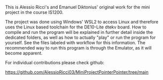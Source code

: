 This is Alessio Ricci's and Emanuel Diktonius' original work for the mini project in the course IS1200.

The project was done using Windows' WSL2 to access Linux and therefore uses the Linux based toolchain for the DE10-Lite dtekv board.
How to compile and run the program will be explained in further detail inside the dedicated folders, as well as how to actually "play" or run the program for yourself.
See the files labeled with workflow for this information. The recommended way to run this program is through the Emulator, as it will become apparent.

For individual contributions please check github:

https://github.com/AlessioRicci03/MiniProjectPointerPointer/tree/main
